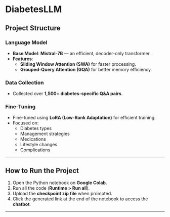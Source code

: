 # DiabetesLLM

## Project Structure

### Language Model
- **Base Model**: **Mistral-7B** — an efficient, decoder-only transformer.
- **Features**:
  - **Sliding Window Attention (SWA)** for faster processing.
  - **Grouped-Query Attention (GQA)** for better memory efficiency.

### Data Collection
- Collected over **1,500+ diabetes-specific Q&A pairs**.

### Fine-Tuning
- Fine-tuned using **LoRA (Low-Rank Adaptation)** for efficient training.
- Focused on:
  - Diabetes types
  - Management strategies
  - Medications
  - Lifestyle changes
  - Complications

---

## How to Run the Project

1. Open the Python notebook on **Google Colab**.
2. Run all the code (**Runtime > Run all**).
3. Upload the **checkpoint zip file** when prompted.
4. Click the generated link at the end of the notebook to access the **chatbot**.

---
